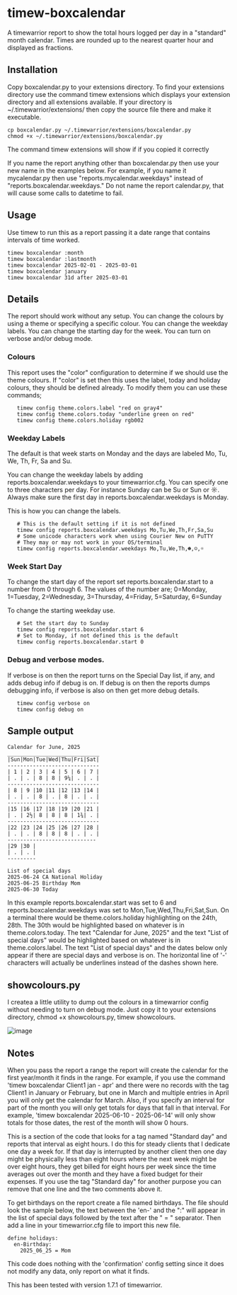 # timew-boxcalendar

A timewarrior report to show the total hours logged per day in a "standard" month calendar.
Times are rounded up to the nearest quarter hour and displayed as fractions.

## Installation

Copy boxcalendar.py to your extensions directory.
To find your extensions directory use the command timew extensions which displays your extension directory and all extensions available.
If your directory is ~/.timewarrior/extensions/ then copy the source file there and make it executable.

```
cp boxcalendar.py ~/.timewarrior/extensions/boxcalendar.py
chmod +x ~/.timewarrior/extensions/boxcalendar.py
```

The command timew extensions will show if if you copied it correctly

If you name the report anything other than boxcalendar.py then use your new name in the examples below.
For example, if you name it mycalendar.py then use "reports.mycalendar.weekdays" instead of "reports.boxcalendar.weekdays."
Do not name the report calendar.py, that will cause some calls to datetime to fail.

## Usage

Use timew to run this as a report passing it a date range that contains intervals of time worked.

```
timew boxcalendar :month
timew boxcalendar :lastmonth
timew boxcalendar 2025-02-01 - 2025-03-01
timew boxcalendar january
timew boxcalendar 31d after 2025-03-01
```

## Details

The report should work without any setup.
You can change the colours by using a theme or specifying a specific colour.
You can change the weekday labels.
You can change the starting day for the week.
You can turn on verbose and/or debug mode.

### Colours

This report uses the "color" configuration to determine if we should use the theme colours.
If "color" is set then this uses the label, today and holiday colours, they should be defined already.
To modify them you can use these commands;

```
   timew config theme.colors.label "red on gray4"
   timew config theme.colors.today "underline green on red"
   timew config theme.colors.holiday rgb002
```

### Weekday Labels

The default is that week starts on Monday and the days are labeled Mo, Tu, We, Th, Fr, Sa and Su.

You can change the weekday labels by adding reports.boxcalendar.weekdays to your timewarrior.cfg.
You can specify one to three characters per day.
For instance Sunday can be Su or Sun or ☼.
Always make sure the first day in reports.boxcalendar.weekdays is Monday.

This is how you can change the labels.

```
   # This is the default setting if it is not defined
   timew config reports.boxcalendar.weekdays Mo,Tu,We,Th,Fr,Sa,Su
   # Some unicode characters work when using Courier New on PuTTY
   # They may or may not work in your OS/terminal
   timew config reports.boxcalendar.weekdays Mo,Tu,We,Th,☻,☺,☼
```

### Week Start Day

To change the start day of the report set reports.boxcalendar.start to a number from 0 through 6.
The values of the number are;
0=Monday, 1=Tuesday, 2=Wednesday, 3=Thursday, 4=Friday, 5=Saturday, 6=Sunday

To change the starting weekday use.

```
   # Set the start day to Sunday
   timew config reports.boxcalendar.start 6
   # Set to Monday, if not defined this is the default
   timew config reports.boxcalendar.start 0
```

### Debug and verbose modes.

If verbose is on then the report turns on the Special Day list, if any, and adds debug info if debug is on.
If debug is on then the reports dumps debugging info, if verbose is also on then get more debug details.

```
   timew config verbose on
   timew config debug on
```

## Sample output


```
Calendar for June, 2025
_____________________________
|Sun|Mon|Tue|Wed|Thu|Fri|Sat|
-----------------------------
| 1 | 2 | 3 | 4 | 5 | 6 | 7 |
| . | . | 8 | 8 | 9¼| . | . |
-----------------------------
| 8 | 9 |10 |11 |12 |13 |14 |
| . | . | 8 | . | 8 | . | . |
-----------------------------
|15 |16 |17 |18 |19 |20 |21 |
| . | 2½| 8 | 8 | 8 | 1¾| . |
-----------------------------
|22 |23 |24 |25 |26 |27 |28 |
| . | . | 8 | 8 | 8 | . | . |
----------------------------
|29 |30 |
| . | . |
---------

List of special days
2025-06-24 CA National Holiday
2025-06-25 Birthday Mom
2025-06-30 Today
```

In this example reports.boxcalendar.start was set to 6 and reports.boxcalendar.weekdays was set to Mon,Tue,Wed,Thu,Fri,Sat,Sun.
On a terminal there would be theme.colors.holiday highlighting on the 24th, 28th.
The 30th would be highlighted based on whatever is in theme.colors.today.
The text "Calendar for June, 2025" and the text "List of special days" would be highlighted based on whatever is in theme.colors.label.
The text "List of special days" and the dates below only appear if there are special days and verbose is on.
The horizontal line of '-' characters will actually be underlines instead of the dashes shown here.

## showcolours.py

I createa a little utility to dump out the colours in a timewarrior config without needing to turn on debug mode.
Just copy it to your extensions directory, chmod +x showcolours.py, timew showcolours.

![image](https://github.com/user-attachments/assets/1596f66c-ef72-4d2b-adb6-c025e3b02f85)

## Notes

When you pass the report a range the report will create the calendar for the first year/month it finds in the range.
For example, if you use the command 'timew boxcalendar Client1 jan - apr' and there were no records with the tag Client1 in January or February, but one in March and multiple entries in April you will only get the calendar for March.
Also, if you specify an interval for part of the month you will only get totals for days that fall in that interval.
For example, 'timew boxcalendar 2025-06-10 - 2025-06-14' will only show totals for those dates, the rest of the month will show 0 hours.

This is a section of the code that looks for a tag named "Standard day" and reports that interval as eight hours.
I do this for steady clients that I dedicate one day a week for.
If that day is interrupted by another client then one day might be physically less than eight hours where the next week might be over eight hours, they get billed for eight hours per week since the time averages out over the month and they have a fixed budget for their expenses.
If you use the tag "Standard day" for another purpose you can remove that one line and the two comments above it.

To get birthdays on the report create a file named birthdays.
The file should look the sample below, the text between the 'en-' and the ":" will appear in the list of special days followed by the text after the " = " separator.
Then add a line in your timewarrior.cfg file to import this new file.

```
define holidays:
  en-Birthday:
    2025_06_25 = Mom
```

This code does nothing with the 'confirmation' config setting since it does not modify any data, only report on what it finds.

This has been tested with version 1.7.1 of timewarrior.
